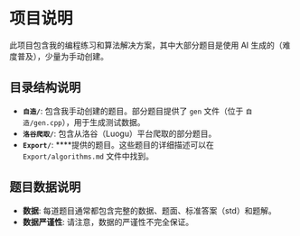 # 项目说明

此项目包含我的编程练习和算法解决方案，其中大部分题目是使用 AI 生成的（难度普及），少量为手动创建。

## 目录结构说明

- **`自造/`**: 包含我手动创建的题目。部分题目提供了 `gen` 文件（位于 `自造/gen.cpp`），用于生成测试数据。
- **`洛谷爬取/`**: 包含从洛谷（Luogu）平台爬取的部分题目。
- **`Export/`**: ****提供的题目。这些题目的详细描述可以在 `Export/algorithms.md` 文件中找到。

## 题目数据说明

- **数据**: 每道题目通常都包含完整的数据、题面、标准答案（std）和题解。
- **数据严谨性**: 请注意，数据的严谨性不完全保证。
